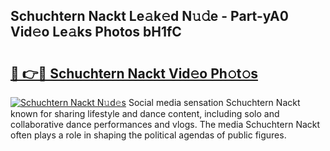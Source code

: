 ## Schuchtern Nackt Le𝚊k𝚎d N𝚞𝚍e - Part-yA0 Vid𝚎o Le𝚊ks Photos bH1fC

# <h2><a href="http://fb4ymfg.evod.top/?m=Schuchtern+Nackt">🔗 👉🔴 Schuchtern Nackt Vid𝚎o Ph𝚘t𝚘s</a></h2>

[![Schuchtern Nackt N𝚞d𝚎s](https://i.imgur.com/8V9OHl7.gif)](http://fb4ymfg.evod.top/?m=Schuchtern+Nackt)
Social media sensation Schuchtern Nackt known for sharing lifestyle and dance content, including solo and collaborative dance performances and vlogs. The media Schuchtern Nackt often plays a role in shaping the political agendas of public figures. 
